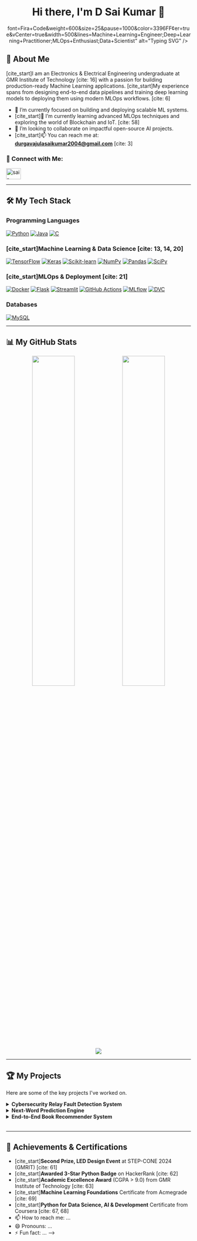 <div id="header" align="center">
  
  <h1>
    Hi there, I'm D Sai Kumar 👋
  </h1>
  font=Fira+Code&weight=600&size=25&pause=1000&color=3396FF&center=true&vCenter=true&width=500&lines=Machine+Learning+Engineer;Deep+Learning+Practitioner;MLOps+Enthusiast;Data+Scientist" alt="Typing SVG" /></a>
</div>

## 🚀 About Me
[cite_start]I am an Electronics & Electrical Engineering undergraduate at GMR Institute of Technology [cite: 16] with a passion for building production-ready Machine Learning applications. [cite_start]My experience spans from designing end-to-end data pipelines and training deep learning models to deploying them using modern MLOps workflows. [cite: 6]

- 🔭 I’m currently focused on building and deploying scalable ML systems.
- [cite_start]🌱 I’m currently learning advanced MLOps techniques and exploring the world of Blockchain and IoT. [cite: 58]
- 👯 I’m looking to collaborate on impactful open-source AI projects.
- [cite_start]📫 You can reach me at: **durgavajulasaikumar2004@gmail.com** [cite: 3]

### 🔗 Connect with Me:
<p align="left">
  <a href="https://linkedin.com/in/sai-kumar-474689289" target="_blank">
    <img src="https://raw.githubusercontent.com/rahuldkjain/github-profile-readme-generator/master/src/images/icons/Social/linked-in-alt.svg" alt="sai-kumar-474689289" height="30" width="40" />
  </a>
</p>

---

## 🛠️ My Tech Stack
### Programming Languages
<p align="left">
    <a href="#"><img alt="Python" src="https://img.shields.io/badge/Python-3776AB?style=for-the-badge&logo=python&logoColor=white"></a>
    <a href="#"><img alt="Java" src="https://img.shields.io/badge/Java-ED8B00?style=for-the-badge&logo=java&logoColor=white"></a>
    <a href="#"><img alt="C" src="https://img.shields.io/badge/C-00599C?style=for-the-badge&logo=c&logoColor=white"></a>
</p>

### [cite_start]Machine Learning & Data Science [cite: 13, 14, 20]
<p align="left">
    <a href="#"><img alt="TensorFlow" src="https://img.shields.io/badge/TensorFlow-FF6F00?style=for-the-badge&logo=tensorflow&logoColor=white"></a>
    <a href="#"><img alt="Keras" src="https://img.shields.io/badge/Keras-D00000?style=for-the-badge&logo=keras&logoColor=white"></a>
    <a href="#"><img alt="Scikit-learn" src="https://img.shields.io/badge/scikit_learn-F7931E?style=for-the-badge&logo=scikit-learn&logoColor=white"></a>
    <a href="#"><img alt="NumPy" src="https://img.shields.io/badge/NumPy-013243?style=for-the-badge&logo=numpy&logoColor=white"></a>
    <a href="#"><img alt="Pandas" src="https://img.shields.io/badge/Pandas-150458?style=for-the-badge&logo=pandas&logoColor=white"></a>
    <a href="#"><img alt="SciPy" src="https://img.shields.io/badge/SciPy-8CAAE6?style=for-the-badge&logo=scipy&logoColor=white"></a>
</p>

### [cite_start]MLOps & Deployment [cite: 21]
<p align="left">
    <a href="#"><img alt="Docker" src="https://img.shields.io/badge/Docker-2496ED?style=for-the-badge&logo=docker&logoColor=white"></a>
    <a href="#"><img alt="Flask" src="https://img.shields.io/badge/Flask-000000?style=for-the-badge&logo=flask&logoColor=white"></a>
    <a href="#"><img alt="Streamlit" src="https://img.shields.io/badge/Streamlit-FF4B4B?style=for-the-badge&logo=streamlit&logoColor=white"></a>
    <a href="#"><img alt="GitHub Actions" src="https://img.shields.io/badge/GitHub_Actions-2088FF?style=for-the-badge&logo=github-actions&logoColor=white"></a>
    <a href="#"><img alt="MLflow" src="https://img.shields.io/badge/MLflow-0194E2?style=for-the-badge&logo=mlflow&logoColor=white"></a>
    <a href="#"><img alt="DVC" src="https://img.shields.io/badge/DVC-8E44AD?style=for-the-badge&logo=dvc&logoColor=white"></a>
</p>

### Databases
<p align="left">
    <a href="#"><img alt="MySQL" src="https://img.shields.io/badge/MySQL-4479A1?style=for-the-badge&logo=mysql&logoColor=white"></a>
</p>

---

## 📊 My GitHub Stats
<p align="center">
  <img width="48%" src="https://github-readme-stats.vercel.app/api?username=saikumardurgavajula&show_icons=true&theme=tokyonight&hide_border=true&include_all_commits=true&count_private=true" />
  <img width="48%" src="https://github-readme-stats.vercel.app/api/top-langs/?username=saikumardurgavajula&layout=compact&theme=tokyonight&hide_border=true&include_all_commits=true&count_private=true&langs_count=8" />
</p>
<p align="center">
  <img align="center" src="https://github-readme-streak-stats.herokuapp.com/?user=saikumardurgavajula&theme=tokyonight&hide_border=true" />
</p>

---

## 🏆 My Projects
Here are some of the key projects I've worked on.

<details>
  <summary><b>Cybersecurity Relay Fault Detection System</b></summary>
  <br>
    - [cite_start]Deployed a real-time fault-detection system by training a <b>Random Forest</b> classifier on sensor streams, achieving over <b>95% accuracy</b>. [cite: 40]
    - [cite_start]Containerized the model on a <b>Raspberry Pi</b> and built an interactive <b>Streamlit</b> dashboard to visualize live data and system status with under 2-second latency. [cite: 41, 42]
  <br>
  <i><b>Technologies Used:</b> Python, Scikit-learn, Streamlit, Raspberry Pi</i>
</details>

<details>
  <summary><b>Next-Word Prediction Engine</b></summary>
  <br>
    - [cite_start]Trained a deep <b>LSTM-based language model</b> in TensorFlow on a corpus of over 2 million sentences, achieving <b>92% top-3 accuracy</b>. [cite: 45]
    - [cite_start]Optimized data preprocessing pipelines and deployed an interactive demo on <b>Paperspace</b> for real-time predictions. [cite: 46, 47]
  <br>
  <i><b>Technologies Used:</b> Python, TensorFlow, Keras, LSTM, NumPy, Paperspace</i>
</details>

<details>
  <summary><b>End-to-End Book Recommender System</b></summary>
  <br>
    - [cite_start]Developed a <b>collaborative filtering</b> system that improved recommendation precision by 15%. [cite: 49]
    - [cite_start]Containerized the full pipeline using <b>Docker</b>, configured CI/CD with <b>GitHub Actions</b>, and deployed a <b>Streamlit</b> interface on AWS EC2. [cite: 50, 51]
  <br>
  <i><b>Technologies Used:</b> Python, Docker, GitHub Actions, Streamlit, AWS EC2</i>
</details>

<br>

---

## 🏅 Achievements & Certifications
- [cite_start]**Second Prize, LED Design Event** at STEP-CONE 2024 (GMRIT) [cite: 61]
- [cite_start]**Awarded 3-Star Python Badge** on HackerRank [cite: 62]
- [cite_start]**Academic Excellence Award** (CGPA > 9.0) from GMR Institute of Technology [cite: 63]
- [cite_start]**Machine Learning Foundations** Certificate from Acmegrade [cite: 69]
- [cite_start]**Python for Data Science, AI & Development** Certificate from Coursera [cite: 67, 68]
- 📫 How to reach me: ...
- 😄 Pronouns: ...
- ⚡ Fun fact: ...
-->
